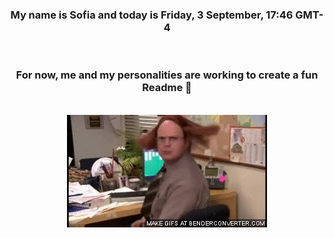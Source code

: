 


<div align="center">
<h3 >My name is Sofia and today is Friday, 3 September, 17:46 GMT-4</h3><br>
<h3 >For now, me and my personalities are working to create a fun Readme 👋
</h3><br>
<img src='img/dwight.gif' alt='working...'/>
</div>
